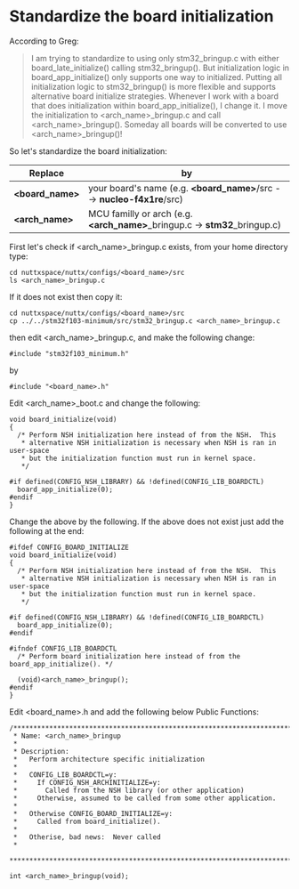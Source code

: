 # Standardize the board initialization

According to Greg:

  > I am trying to standardize to using only stm32_bringup.c with either
  > board_late_initialize() calling stm32_bringup().  But initialization
  > logic in board_app_initialize() only supports one way to initialized. 
  > Putting all initialization logic to stm32_bringup() is more flexible and
  > supports alternative board initialize strategies.  Whenever I work with
  > a board that does initialization within board_app_initialize(), I change
  > it.  I move the initialization to <arch_name>_bringup.c and call <arch_name>_bringup().
  > Someday all boards will be converted to use <arch_name>_bringup()!  

So let's standardize the board initialization:

| Replace          | by                                                                            |
|------------------|-------------------------------------------------------------------------------|
| **<board_name>** | your board's name   (e.g. **<board_name>**/src --> **nucleo-f4x1re**/src)     |
| **<arch_name>**  | MCU familly or arch   (e.g. **<arch_name>**_bringup.c -> **stm32**_bringup.c) |

First let's check if <arch_name>_bringup.c exists, from your home directory type:

```
cd nuttxspace/nuttx/configs/<board_name>/src
ls <arch_name>_bringup.c
```

If it does not exist then copy it:

```
cd nuttxspace/nuttx/configs/<board_name>/src
cp ../../stm32f103-minimum/src/stm32_bringup.c <arch_name>_bringup.c
```

then edit <arch_name>_bringup.c, and make the following change:

`#include "stm32f103_minimum.h"`

by

`#include "<board_name>.h"`


Edit <arch_name>_boot.c and change the following:

```
void board_initialize(void)
{
  /* Perform NSH initialization here instead of from the NSH.  This
   * alternative NSH initialization is necessary when NSH is ran in user-space
   * but the initialization function must run in kernel space.
   */

#if defined(CONFIG_NSH_LIBRARY) && !defined(CONFIG_LIB_BOARDCTL)
  board_app_initialize(0);
#endif
}
```

Change the above by the following. If the above does not exist just add the following at the end:

```
#ifdef CONFIG_BOARD_INITIALIZE
void board_initialize(void)
{
  /* Perform NSH initialization here instead of from the NSH.  This
   * alternative NSH initialization is necessary when NSH is ran in user-space
   * but the initialization function must run in kernel space.
   */

#if defined(CONFIG_NSH_LIBRARY) && !defined(CONFIG_LIB_BOARDCTL)
  board_app_initialize(0);
#endif
  
#ifndef CONFIG_LIB_BOARDCTL
  /* Perform board initialization here instead of from the board_app_initialize(). */

  (void)<arch_name>_bringup();
#endif
}
```

Edit <board_name>.h and add the following below Public Functions:

```
/****************************************************************************
 * Name: <arch_name>_bringup
 *
 * Description:
 *   Perform architecture specific initialization
 *
 *   CONFIG_LIB_BOARDCTL=y:
 *     If CONFIG_NSH_ARCHINITIALIZE=y:
 *       Called from the NSH library (or other application)
 *     Otherwise, assumed to be called from some other application.
 *
 *   Otherwise CONFIG_BOARD_INITIALIZE=y:
 *     Called from board_initialize().
 *
 *   Otherise, bad news:  Never called
 *
 ****************************************************************************/

int <arch_name>_bringup(void);
```